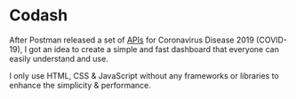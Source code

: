 # Codash

After Postman released a set of [APIs](https://covid-19-apis.postman.com/?mkt_tok=eyJpIjoiT1dNNU5tUTBZVEF6WVRabCIsInQiOiJIN0xSaExubng4aGs5QjVuTXppR1g0NG1waXBVcXFyNW44Tnd1MDMwUGdTbU5wd05VdjBSM1JUS3RpaklPZDJiM05yOGZJSElySDNUTDRKRlwvbWFyZ1BQekxJVFNtNUhYXC9xcml2ejVnejExSWpwejFmVDdGTEU3cUxmSWpzRXRsIn0%3D) for Coronavirus Disease 2019 (COVID-19), I got an idea to create a simple and fast dashboard that everyone can easily understand and use.

I only use HTML, CSS & JavaScript without any frameworks or libraries to enhance the simplicity & performance.
